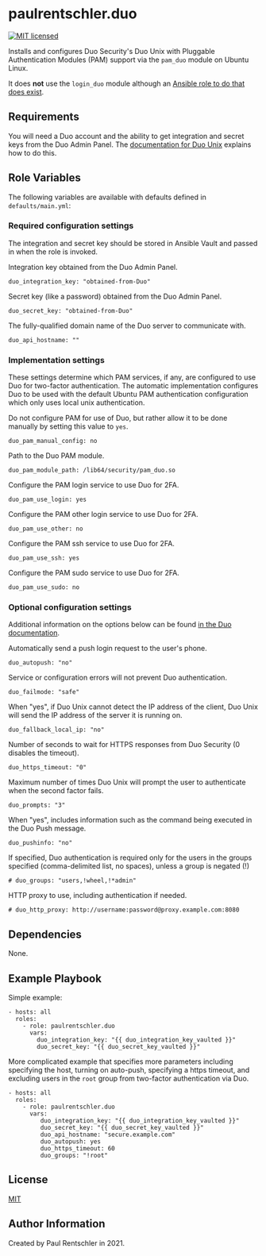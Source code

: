 paulrentschler.duo
==================

[![MIT licensed][mit-badge]][mit-link]

Installs and configures Duo Security's Duo Unix with Pluggable Authentication Modules (PAM) support via the `pam_duo` module on Ubuntu Linux.

It does **not** use the `login_duo` module although an [Ansible role to do that does exist](https://github.com/jlafon/ansible-duo-security).


Requirements
------------

You will need a Duo account and the ability to get integration and secret keys from the Duo Admin Panel. The [documentation for Duo Unix](https://duo.com/docs/duounix) explains how to do this.


Role Variables
--------------

The following variables are available with defaults defined in `defaults/main.yml`:

### Required configuration settings

The integration and secret key should be stored in Ansible Vault and passed in when the role is invoked.

Integration key obtained from the Duo Admin Panel.

    duo_integration_key: "obtained-from-Duo"

Secret key (like a password) obtained from the Duo Admin Panel.

    duo_secret_key: "obtained-from-Duo"

The fully-qualified domain name of the Duo server to communicate with.

    duo_api_hostname: ""


### Implementation settings

These settings determine which PAM services, if any, are configured to use Duo for two-factor authentication. The automatic implementation configures Duo to be used with the default Ubuntu PAM authentication configuration which only uses local unix authentication.

Do not configure PAM for use of Duo, but rather allow it to be done manually by setting this value to `yes`.

    duo_pam_manual_config: no

Path to the Duo PAM module.

    duo_pam_module_path: /lib64/security/pam_duo.so

Configure the PAM login service to use Duo for 2FA.

    duo_pam_use_login: yes

Configure the PAM other login service to use Duo for 2FA.

    duo_pam_use_other: no

Configure the PAM ssh service to use Duo for 2FA.

    duo_pam_use_ssh: yes

Configure the PAM sudo service to use Duo for 2FA.

    duo_pam_use_sudo: no


### Optional configuration settings

Additional information on the options below can be found [in the Duo documentation](https://duo.com/docs/duounix#duo-configuration-options).

Automatically send a push login request to the user's phone.

    duo_autopush: "no"

Service or configuration errors will not prevent Duo authentication.

    duo_failmode: "safe"

When "yes", if Duo Unix cannot detect the IP address of the client, Duo Unix will send the IP address of the server it is running on.

    duo_fallback_local_ip: "no"

Number of seconds to wait for HTTPS responses from Duo Security (0 disables the timeout).

    duo_https_timeout: "0"

Maximum number of times Duo Unix will prompt the user to authenticate when the second factor fails.

    duo_prompts: "3"

When "yes", includes information such as the command being executed in the Duo Push message.

    duo_pushinfo: "no"

If specified, Duo authentication is required only for the users in the groups specified (comma-delimited list, no spaces), unless a group is negated (!)

    # duo_groups: "users,!wheel,!*admin"

HTTP proxy to use, including authentication if needed.

    # duo_http_proxy: http://username:password@proxy.example.com:8080


Dependencies
------------

None.


Example Playbook
----------------

Simple example:

    - hosts: all
      roles:
        - role: paulrentschler.duo
          vars:
            duo_integration_key: "{{ duo_integration_key_vaulted }}"
            duo_secret_key: "{{ duo_secret_key_vaulted }}"

More complicated example that specifies more parameters including specifying the host, turning on auto-push, specifying a https timeout, and excluding users in the `root` group from two-factor authentication via Duo.

    - hosts: all
      roles:
        - role: paulrentschler.duo
          vars:
             duo_integration_key: "{{ duo_integration_key_vaulted }}"
             duo_secret_key: "{{ duo_secret_key_vaulted }}"
             duo_api_hostname: "secure.example.com"
             duo_autopush: yes
             duo_https_timeout: 60
             duo_groups: "!root"


License
-------

[MIT][mit-link]


Author Information
------------------

Created by Paul Rentschler in 2021.


[mit-badge]: https://img.shields.io/badge/license-MIT-blue.svg
[mit-link]: https://github.com/paulrentschler/ansible-role-duo/blob/master/LICENSE
